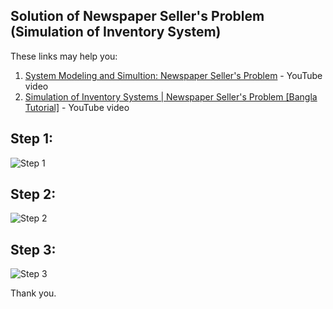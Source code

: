 ## Solution of Newspaper Seller's Problem (Simulation of Inventory System)

These links may help you:
1. [System Modeling and Simultion: Newspaper Seller's Problem](https://www.youtube.com/watch?v=OH8MRT8eqRI) - YouTube video
2. [Simulation of Inventory Systems | Newspaper Seller's Problem [Bangla Tutorial]](https://www.youtube.com/watch?v=OH8MRT8eqRI) - YouTube video

Step 1:
---
![Step 1](https://user-images.githubusercontent.com/13184472/46904331-4472e780-cf04-11e8-909d-51bb3804facb.png)

Step 2:
---
![Step 2](https://user-images.githubusercontent.com/13184472/46904219-a9c5d900-cf02-11e8-93d3-b33c1dd382dd.png)

Step 3:
---
![Step 3](https://user-images.githubusercontent.com/13184472/46904221-b4806e00-cf02-11e8-9f7a-77286c65a01b.png)

Thank you.
